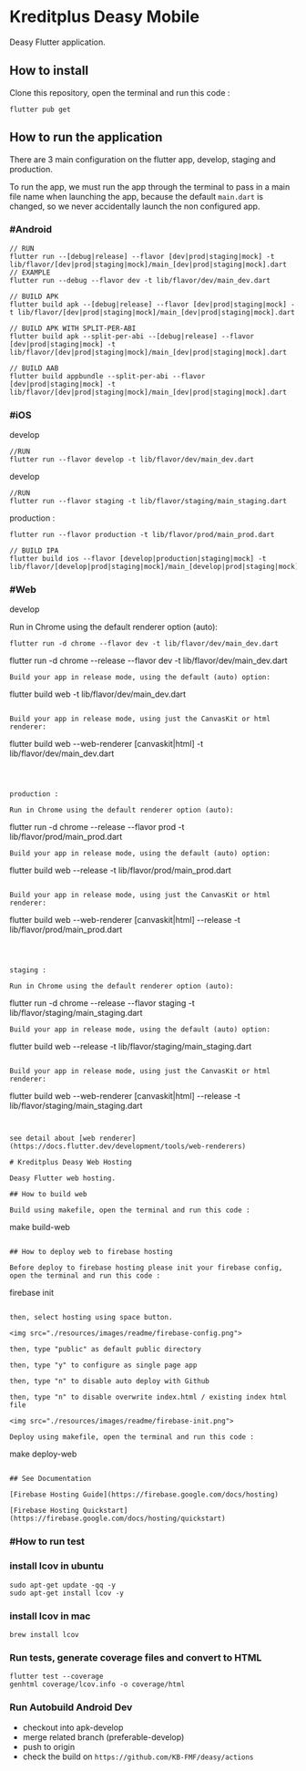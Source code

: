 # Kreditplus Deasy Mobile

Deasy Flutter application.

## How to install

Clone this repository, open the terminal and run this code :

```
flutter pub get
```

## How to run the application
There are 3 main configuration on the flutter app, develop, staging and production.

To run the app, we must run the app through the terminal to pass in a main file name when launching the app, because the default ```main.dart``` is changed, so we never accidentally launch the non configured app.

### #Android

```
// RUN
flutter run --[debug|release] --flavor [dev|prod|staging|mock] -t lib/flavor/[dev|prod|staging|mock]/main_[dev|prod|staging|mock].dart
// EXAMPLE
flutter run --debug --flavor dev -t lib/flavor/dev/main_dev.dart
```

```
// BUILD APK
flutter build apk --[debug|release] --flavor [dev|prod|staging|mock] -t lib/flavor/[dev|prod|staging|mock]/main_[dev|prod|staging|mock].dart
```

```
// BUILD APK WITH SPLIT-PER-ABI
flutter build apk --split-per-abi --[debug|release] --flavor [dev|prod|staging|mock] -t lib/flavor/[dev|prod|staging|mock]/main_[dev|prod|staging|mock].dart
```

```
// BUILD AAB
flutter build appbundle --split-per-abi --flavor [dev|prod|staging|mock] -t lib/flavor/[dev|prod|staging|mock]/main_[dev|prod|staging|mock].dart
```

### #iOS

develop
```
//RUN
flutter run --flavor develop -t lib/flavor/dev/main_dev.dart
```

develop
```
//RUN
flutter run --flavor staging -t lib/flavor/staging/main_staging.dart
```

production :
```
flutter run --flavor production -t lib/flavor/prod/main_prod.dart
```

```
// BUILD IPA
flutter build ios --flavor [develop|production|staging|mock] -t lib/flavor/[develop|prod|staging|mock]/main_[develop|prod|staging|mock].dart
```


### #Web
develop

Run in Chrome using the default renderer option (auto):
```
flutter run -d chrome --flavor dev -t lib/flavor/dev/main_dev.dart 
```
flutter run -d chrome --release --flavor dev -t lib/flavor/dev/main_dev.dart
```
Build your app in release mode, using the default (auto) option:
```
flutter build web -t lib/flavor/dev/main_dev.dart
```

Build your app in release mode, using just the CanvasKit or html renderer:
```
flutter build web --web-renderer [canvaskit|html] -t lib/flavor/dev/main_dev.dart
```



production :

Run in Chrome using the default renderer option (auto):
```
flutter run -d chrome --release --flavor prod -t lib/flavor/prod/main_prod.dart
```
Build your app in release mode, using the default (auto) option:
```
flutter build web --release -t lib/flavor/prod/main_prod.dart
```

Build your app in release mode, using just the CanvasKit or html renderer:
```
flutter build web --web-renderer [canvaskit|html] --release -t lib/flavor/prod/main_prod.dart
```



staging :

Run in Chrome using the default renderer option (auto):
```
flutter run -d chrome --release --flavor staging -t lib/flavor/staging/main_staging.dart
```
Build your app in release mode, using the default (auto) option:
```
flutter build web --release -t lib/flavor/staging/main_staging.dart
```

Build your app in release mode, using just the CanvasKit or html renderer:
```
flutter build web --web-renderer [canvaskit|html] --release -t lib/flavor/staging/main_staging.dart
```


see detail about [web renderer](https://docs.flutter.dev/development/tools/web-renderers) 

# Kreditplus Deasy Web Hosting

Deasy Flutter web hosting.

## How to build web

Build using makefile, open the terminal and run this code :

```
make build-web
```

## How to deploy web to firebase hosting

Before deploy to firebase hosting please init your firebase config, open the terminal and run this code :

```
firebase init
```

then, select hosting using space button.

<img src="./resources/images/readme/firebase-config.png">

then, type "public" as default public directory

then, type "y" to configure as single page app

then, type "n" to disable auto deploy with Github

then, type "n" to disable overwrite index.html / existing index html file

<img src="./resources/images/readme/firebase-init.png">

Deploy using makefile, open the terminal and run this code :

```
make deploy-web
```

## See Documentation

[Firebase Hosting Guide](https://firebase.google.com/docs/hosting)

[Firebase Hosting Quickstart](https://firebase.google.com/docs/hosting/quickstart)
```

### #How to run test

### install lcov in ubuntu
```
sudo apt-get update -qq -y
sudo apt-get install lcov -y
```

### install lcov in mac
```
brew install lcov
```

### Run tests, generate coverage files and convert to HTML

```
flutter test --coverage
genhtml coverage/lcov.info -o coverage/html
```

### Run Autobuild Android Dev
- checkout into apk-develop
- merge related branch (preferable-develop)
- push to origin
- check the build on `https://github.com/KB-FMF/deasy/actions`
